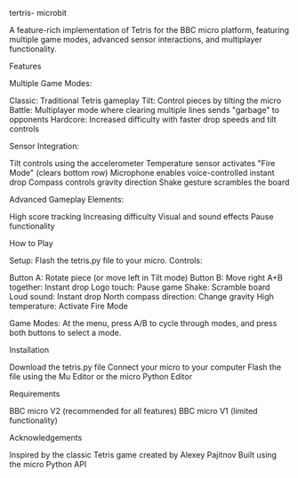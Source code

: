 
tertris- microbit

A feature-rich implementation of Tetris for the BBC micro platform, featuring multiple game modes, advanced sensor interactions, and multiplayer functionality.


Features

Multiple Game Modes:

Classic: Traditional Tetris gameplay
Tilt: Control pieces by tilting the micro
Battle: Multiplayer mode where clearing multiple lines sends "garbage" to opponents
Hardcore: Increased difficulty with faster drop speeds and tilt controls


Sensor Integration:

Tilt controls using the accelerometer
Temperature sensor activates "Fire Mode" (clears bottom row)
Microphone enables voice-controlled instant drop
Compass controls gravity direction
Shake gesture scrambles the board


Advanced Gameplay Elements:

High score tracking
Increasing difficulty
Visual and sound effects
Pause functionality



How to Play

Setup: Flash the tetris.py file to your micro.
Controls:

Button A: Rotate piece (or move left in Tilt mode)
Button B: Move right
A+B together: Instant drop
Logo touch: Pause game
Shake: Scramble board
Loud sound: Instant drop
North compass direction: Change gravity
High temperature: Activate Fire Mode


Game Modes: At the menu, press A/B to cycle through modes, and press both buttons to select a mode.

Installation

Download the tetris.py file
Connect your micro to your computer
Flash the file using the Mu Editor or the micro Python Editor

Requirements

BBC micro V2 (recommended for all features)
BBC micro V1 (limited functionality)


Acknowledgements

Inspired by the classic Tetris game created by Alexey Pajitnov
Built using the micro Python API
